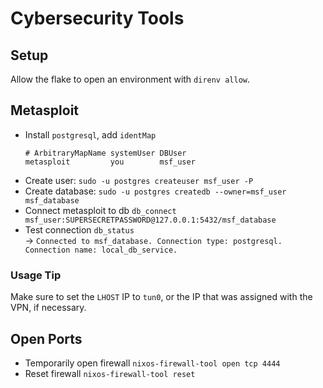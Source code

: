 # Cybersecurity Tools

## Setup
Allow the flake to open an environment with `direnv allow`.

## Metasploit
- Install `postgresql`, add `identMap`
  ```
  # ArbitraryMapName systemUser DBUser
  metasploit         you        msf_user
  ```
- Create user:
  `sudo -u postgres createuser msf_user -P`  
- Create database:
  `sudo -u postgres createdb --owner=msf_user msf_database`  
- Connect metasploit to db
  `db_connect msf_user:SUPERSECRETPASSWORD@127.0.0.1:5432/msf_database`  
- Test connection
  `db_status`  
  -> `Connected to msf_database. Connection type: postgresql. Connection name: local_db_service.`

### Usage Tip
Make sure to set the `LHOST` IP to `tun0`, or the IP that was assigned with the VPN, if necessary.

## Open Ports

- Temporarily open firewall `nixos-firewall-tool open tcp 4444`
- Reset firewall `nixos-firewall-tool reset`
